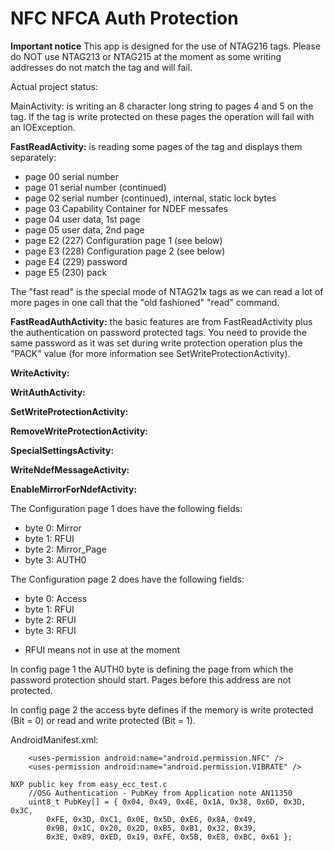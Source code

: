 # NFC NFCA Auth Protection

**Important notice** This app is designed for the use of NTAG216 tags. Please do NOT use NTAG213 or NTAG215 
at the moment as some writing addresses do not match the tag and will fail.

Actual project status:

MainActivity: is writing an 8 character long string to pages 4 and 5 on the tag. If the tag is write 
protected on these pages the operation will fail with an IOException.

**FastReadActivity:** is reading some pages of the tag and displays them separately:
- page 00 serial number
- page 01 serial number (continued)
- page 02 serial number (continued), internal, static lock bytes
- page 03 Capability Container for NDEF messafes
- page 04 user data, 1st page
- page 05 user data, 2nd page
- page E2 (227) Configuration page 1 (see below)
- page E3 (228) Configuration page 2 (see below)
- page E4 (229) password
- page E5 (230) pack

The "fast read" is the special mode of NTAG21x tags as we can read a lot of more pages in one 
call that the "old fashioned" "read" command.

**FastReadAuthActivity:** the basic features are from FastReadActivity plus the authentication 
on password protected tags. You need to provide the same password as it was set during write 
protection operation plus the "PACK" value (for more information see SetWriteProtectionActivity).

**WriteActivity:**

**WritAuthActivity:**

**SetWriteProtectionActivity:**

**RemoveWriteProtectionActivity:**

**SpecialSettingsActivity:**

**WriteNdefMessageActivity:**

**EnableMirrorForNdefActivity:**





The Configuration page 1 does have the following fields:
- byte 0: Mirror
- byte 1: RFUI
- byte 2: Mirror_Page
- byte 3: AUTH0

The Configuration page 2 does have the following fields:
- byte 0: Access
- byte 1: RFUI
- byte 2: RFUI
- byte 3: RFUI

* RFUI means not in use at the moment

In config page 1 the AUTH0 byte is defining the page from which the password protection should start. 
Pages before this address are not protected.

In config page 2 the access byte defines if the memory is write protected (Bit = 0) or read and write 
protected (Bit = 1).


AndroidManifest.xml:
```plaintext
    <uses-permission android:name="android.permission.NFC" />
    <uses-permission android:name="android.permission.VIBRATE" />
```



```plaintext
NXP public key from easy_ecc_test.c
    //OSG Authentication - PubKey from Application note AN11350
    uint8_t PubKey[] = { 0x04, 0x49, 0x4E, 0x1A, 0x38, 0x6D, 0x3D, 0x3C,
        0xFE, 0x3D, 0xC1, 0x0E, 0x5D, 0xE6, 0x8A, 0x49,
        0x9B, 0x1C, 0x20, 0x2D, 0xB5, 0xB1, 0x32, 0x39,
        0x3E, 0x89, 0xED, 0x19, 0xFE, 0x5B, 0xE8, 0xBC, 0x61 };
```
